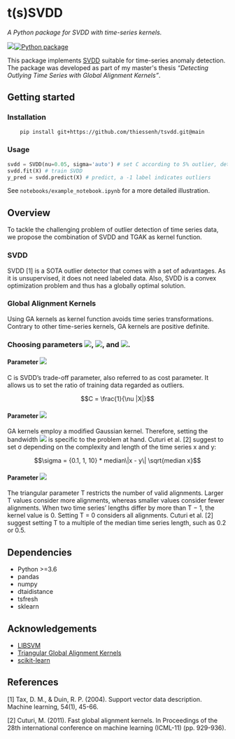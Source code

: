 # t(s)SVDD
_A Python package for SVDD with time-series kernels._

[![][docs-img]][docs-url][![Python package](https://github.com/thiessenh/tsvdd/actions/workflows/python-package.yml/badge.svg?branch=main)](https://github.com/thiessenh/tsvdd/actions/workflows/python-package.yml)

This package implements [SVDD](https://en.wikipedia.org/wiki/One-class_classification) suitable for time-series anomaly detection. The package was developed as part of my master's thesis _“Detecting Outlying Time Series with Global Alignment Kernels”_.

## Getting started
### Installation
```bash
	pip install git+https://github.com/thiessenh/tsvdd.git@main
```
### Usage
```python
svdd = SVDD(nu=0.05, sigma='auto') # set C according to 5% outlier, determine \sigma automatically with heuristic
svdd.fit(X) # train SVDD
y_pred = svdd.predict(X) # predict, a -1 label indicates outliers
```
See `notebooks/example_notebook.ipynb` for a more detailed illustration.
## Overview
To tackle the challenging problem of outlier detection of time series data, we propose the combination of SVDD and TGAK as kernel function.

### SVDD
SVDD [1] is a SOTA outlier detector that comes with a set of advantages. As it is unsupervised, it does not need labeled data. Also, SVDD is a convex optimization problem and thus has a globally optimal solution.
### Global Alignment Kernels
Using GA kernels as kernel function avoids time series transformations. Contrary to other time-series kernels, GA kernels are positive definite.

### Choosing parameters <img src="https://render.githubusercontent.com/render/math?math=C">, <img src="https://render.githubusercontent.com/render/math?math=\sigma">, and <img src="https://render.githubusercontent.com/render/math?math=T">.

#### Parameter <img src="https://render.githubusercontent.com/render/math?math=C">
C is SVDD’s trade-off parameter, also referred to as cost parameter. It allows us to set the ratio of training data regarded as outliers.
```math
C = \frac{1}{\nu |X|}
```

#### Parameter <img src="https://render.githubusercontent.com/render/math?math=\sigma">
GA kernels employ a modified Gaussian kernel. Therefore, setting the bandwidth <img src="https://render.githubusercontent.com/render/math?math=\sigma"> is specific to the problem at hand. Cuturi et al. [2] suggest to set σ depending on the complexity and length of the time series x and y:
```math
\sigma = {0.1, 1, 10} * median\|x - y\| \sqrt{median x}
```

#### Parameter <img src="https://render.githubusercontent.com/render/math?math=T">
The triangular parameter T restricts the number of valid alignments. Larger T values consider more alignments, whereas smaller values consider fewer alignments. 
When two time series’ lengths differ by more than T − 1, the kernel value is 0. Setting T = 0 considers all alignments. Cuturi et al. [2] suggest setting T to a multiple of the median time series length, such as 0.2 or 0.5.

## Dependencies

- Python >=3.6
- pandas
- numpy 
- dtaidistance
- tsfresh
- sklearn

## Acknowledgements
- [LIBSVM](https://www.csie.ntu.edu.tw/~cjlin/libsvm/)
- [Triangular Global Alignment Kernels](https://marcocuturi.net/GA.html)
- [scikit-learn](https://scikit-learn.org/)


[docs-img]: https://img.shields.io/badge/docs-master-blue.svg
[docs-url]: https://thiessenh.github.io/tsvdd/

## References 
[1] Tax, D. M., & Duin, R. P. (2004). Support vector data description. Machine learning, 54(1), 45-66.

[2] Cuturi, M. (2011). Fast global alignment kernels. In Proceedings of the 28th international conference on machine learning (ICML-11) (pp. 929-936).
